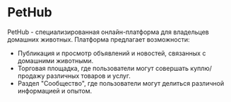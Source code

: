 # PetHub

PetHub - специализированная онлайн-платформа для владельцев домашних животных.
Платформа предлагает возможности:

- Публикация и просмотр объявлений и новостей, связанных с домашними животными.
- Торговая площадка, где пользователи могут совершать куплю/продажу различных товаров и услуг.
- Раздел "Сообщество", где пользователи могут делиться различной информацией и опытом.
